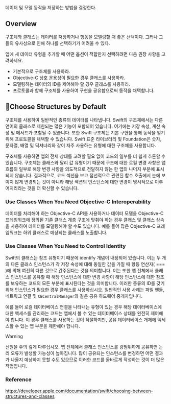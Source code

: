 데이터 및 모델 동작을 저장하는 방법을 결정한다.
## Overview
구조체와 클래스는 데이터를 저장하거나 행동을 모델링할 때 좋은 선택이다. 그러나 그들의 유사성으로 인해 하나를 선택하기가 어려울 수 있다.

앱에 새 데이터 유형을 추가할 때 어떤 옵션이 적합한지 선택하려면 다음 권장 사항을 고려하세요.
- 기본적으로 구조체를 사용하라.
- Objective-C 상호 운용성이 필요한 경우 클래스를 사용하라.
- 모델링하는 데이터의 ID를 제어해야 할 경우 클래스를 사용하라.
- 프로토콜과 함께 구조체를 사용하여 구현을 공유함으로써 동작을 채택합니다.
## Choose Structures by Default
구조체를 사용하여 일반적인 종류의 데이터를 나타냅니다. Swift의 구조체에서는 다른 언어의 클래스로 제한되는 많은 기능이 포함되어 있습니다. 여기에는 저장 속성, 계산 속성 및 메서드가 포함될 수 있습니다. 또한 Swift 구조체는 기본 구현을 통해 동작을 얻기 위해 프로토콜을 채택할 수 있습니다. Swift 표준 라이브러리 및 Foundation은 숫자, 문자열, 배열 및 딕셔너리와 같이 자주 사용하는 유형에 대한 구조체를 사용합니다. 

구조체를 사용하면 앱의 전체 상태를 고려할 필요 없이 코드의 일부를 더 쉽게 추론할 수 있습니다. 구조체는 클래스와 달리 값 유형이기 때문에 구조에 대한 로컬 변경 사항은 앱 흐름의 일부로 해당 변경 사항을 의도적으로 전달하지 않는 한 앱의 나머지 부분에 표시되지 않습니다. 결과적으로, 코드 섹션을 보고 접선적으로 관련된 함수 호출에서 눈에 보이지 않게 변경되는 것이 아니라 해당 섹션의 인스턴스에 대한 변경이 명시적으로 이루어지리라는 것을 더 확신할 수 있습니다.

### Use Classes When You Need Objective-C Interoperability
데이터를 처리해야 하는 Objective-C API를 사용하거나 데이터 모델을 Objective-C 프레임워크에 정의된 기존 클래스 계층 구조에 맞춰야 하는 경우 클래스 및 클래스 상속을 사용하여 데이터를 모델링해야 할 수도 있습니다. 예를 들어 많은 Objective-C 프레임워크는 하위 클래스로 예상되는 클래스를 노출합니다.

### Use Classes When You Need to Control Identity

Swift의 클래스는 참조 유형이기 때문에 identify 개념이 내장되어 있습니다. 이는 두 개의 다른 클래스 인스턴스가 각 저장 속성에 대해 동일한 값을 가질 때 항등 연산자( === )에 의해 여전히 다른 것으로 간주된다는 것을 의미합니다. 이는 또한 앱 전체에서 클래스 인스턴스를 공유할 때 해당 인스턴스에 대한 변경 사항이 해당 인스턴스에 대한 참조를 보유하는 코드의 모든 부분에 표시된다는 것을 의미합니다. 이러한 종류의 ID를 갖기 위해 인스턴스가 필요한 경우 클래스를 사용하십시오. 일반적인 사용 사례는 파일 핸들, 네트워크 연결 및 `CBCentralManager`와 같은 공유 하드웨어 중개자입니다. 

예를 들어 로컬 데이터베이스 연결을 나타내는 유형이 있는 경우 해당 데이터베이스에 대한 액세스를 관리하는 코드는 앱에서 볼 수 있는 데이터베이스 상태를 완전히 제어해야 합니다. 이 경우 클래스를 사용하는 것이 적절하지만, 공유 데이터베이스 개체에 액세스할 수 있는 앱 부분을 제한해야 합니다.

> [!warning]
> 신원을 주의 깊게 다루십시오. 앱 전체에서 클래스 인스턴스를 광범위하게 공유하면 논리 오류가 발생할 가능성이 높아집니다. 많이 공유되는 인스턴스를 변경하면 어떤 결과가 나올지 예상하지 못할 수도 있으므로 이러한 코드를 올바르게 작성하는 것이 더 많은 작업입니다.



### Reference
https://developer.apple.com/documentation/swift/choosing-between-structures-and-classes

